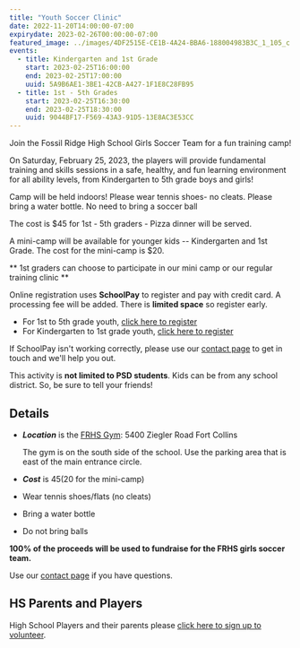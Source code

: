 ```yaml
---
title: "Youth Soccer Clinic"
date: 2022-11-20T14:00:00-07:00
expirydate: 2023-02-26T00:00:00-07:00
featured_image: ../images/4DF2515E-CE1B-4A24-BBA6-188004983B3C_1_105_c.jpeg
events:
  - title: Kindergarten and 1st Grade
    start: 2023-02-25T16:00:00
    end: 2023-02-25T17:00:00
    uuid: 5A9B6AE1-3BE1-42CB-A427-1F1E8C28FB95
  - title: 1st - 5th Grades
    start: 2023-02-25T16:30:00
    end: 2023-02-25T18:30:00
    uuid: 9044BF17-F569-43A3-91D5-13E8AC3E53CC
---
```


Join the Fossil Ridge High School Girls Soccer Team for a fun training camp!

<!--more-->

On Saturday, February 25, 2023, the players will provide fundamental training
and skills sessions in a safe, healthy, and fun learning environment for all
ability levels, from Kindergarten to 5th grade boys and girls!

Camp will be held indoors! Please wear tennis shoes- no cleats. Please bring a
water bottle. No need to bring a soccer ball

The cost is $45 for 1st - 5th graders - Pizza dinner will be served.

A mini-camp will be available for younger kids -- Kindergarten and 1st Grade.
The cost for the mini-camp is $20.

** 1st graders can choose to participate in our mini camp or our regular
training clinic **

Online registration uses **SchoolPay** to register and pay with credit card. A
processing fee will be added. There is **limited space** so register early.

- For 1st to 5th grade youth, [click here to register][school pay]
- For Kindergarten to 1st grade youth, [click here to register][school pay mini]

If SchoolPay isn't working correctly, please use our [contact page] to get in
touch and we'll help you out.

This activity is **not limited to PSD students**. Kids can be from any school
district. So, be sure to tell your friends!

## Details

- ***Location*** is the [FRHS Gym][FRHS Gym]: 5400 Ziegler Road Fort Collins

    The gym is on the south side of the school. Use the parking area that is
    east of the main entrance circle.

- ***Cost*** is $45 ($20 for the mini-camp)
- Wear tennis shoes/flats (no cleats)
- Bring a water bottle
- Do not bring balls

**100% of the proceeds will be used to fundraise for the FRHS girls soccer team.**

Use our [contact page] if you have questions.

## HS Parents and Players

High School Players and their parents please [click here to sign up to volunteer][signup].

[FRHS Gym]: https://goo.gl/maps/LWsFbvNKXSwjSfgP9
[flyer]: /files/2023-FRHS-Soccer-Clinic-Flyer.pdf
[paper form]: /files/2022-FRHS-Soccer-Clinic-Registration.pdf
[contact page]: /about/#contact
[school pay]: https://psdschools.schoolpay.com/link/Kids-Soccer-Clinic-1st-5th-graders
[school pay mini]: https://psdschools.schoolpay.com/link/Kids-Soccer-Mini-Camp-K-1st-Graders
[signup]: https://www.signupgenius.com/go/70a054cabaa2da31-clinic
